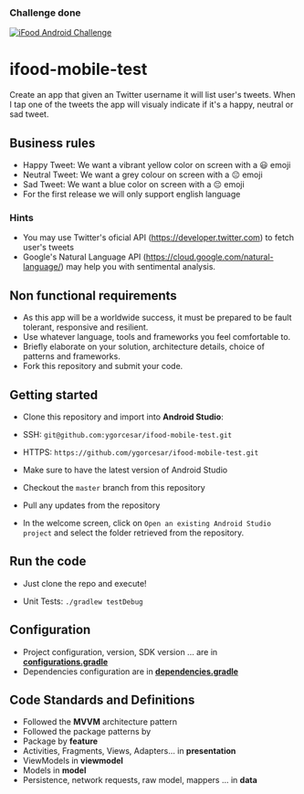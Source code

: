 ### Challenge done
[![iFood Android Challenge](https://res.cloudinary.com/marcomontalbano/image/upload/v1580874056/video_to_markdown/images/youtube--n8762R8XU6I-c05b58ac6eb4c4700831b2b3070cd403.jpg)](https://youtu.be/n8762R8XU6I "iFood Android Challenge")

# ifood-mobile-test
Create an app that given an Twitter username it will list user's tweets. When I tap one of the tweets the app will visualy indicate if it's a happy, neutral or sad tweet.

## Business rules
* Happy Tweet: We want a vibrant yellow color on screen with a 😃 emoji
* Neutral Tweet: We want a grey colour on screen with a 😐 emoji
* Sad Tweet: We want a blue color on screen with a 😔 emoji
* For the first release we will only support english language

### Hints
* You may use Twitter's oficial API (https://developer.twitter.com) to fetch user's tweets
* Google's Natural Language API (https://cloud.google.com/natural-language/) may help you with sentimental analysis.

## Non functional requirements
* As this app will be a worldwide success, it must be prepared to be fault tolerant, responsive and resilient.
* Use whatever language, tools and frameworks you feel comfortable to.
* Briefly elaborate on your solution, architecture details, choice of patterns and frameworks.
* Fork this repository and submit your code.

## Getting started
- Clone this repository and import into **Android Studio**:
 - SSH: `git@github.com:ygorcesar/ifood-mobile-test.git`
 - HTTPS: `https://github.com/ygorcesar/ifood-mobile-test.git`

- Make sure to have the latest version of Android Studio
- Checkout the `master` branch from this repository
- Pull any updates from the repository
- In the welcome screen, click on `Open an existing Android Studio project` and select the folder retrieved from the repository.
## Run the code
- Just clone the repo and execute!

- Unit Tests: `./gradlew testDebug`

## Configuration
- Project configuration, version, SDK version ... are in **[configurations.gradle](buildsystem/configurations.gradle)**
- Dependencies configuration are in **[dependencies.gradle](buildsystem/dependencies.gradle)**
## Code Standards and Definitions
- Followed the **MVVM** architecture pattern
- Followed the package patterns by
 - Package by **feature**
 - Activities, Fragments, Views, Adapters... in **presentation**
 - ViewModels in **viewmodel**
 - Models in **model**
 - Persistence, network requests, raw model, mappers ... in **data**
